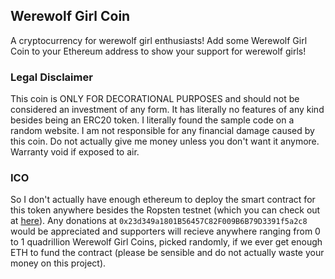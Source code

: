 ## Werewolf Girl Coin

A cryptocurrency for werewolf girl enthusiasts! Add some Werewolf Girl Coin to your Ethereum address to show your support for werewolf girls!

### Legal Disclaimer

This coin is ONLY FOR DECORATIONAL PURPOSES and should not be considered an investment of any form. It has literally no features of any kind besides being an ERC20 token. I literally found the sample code on a random website. I am not responsible for any financial damage caused by this coin. Do not actually give me money unless you don't want it anymore. Warranty void if exposed to air. 

### ICO 

So I don't actually have enough ethereum to deploy the smart contract for this token anywhere besides the Ropsten testnet (which you can check out at [here](https://ropsten.etherscan.io/token/0x2491c96e0959a497823b195a52c3d28f13585043)). Any donations at `0x23d349a1801B56457C82F009B6B79D3391f5a2c8` would be appreciated and supporters will recieve anywhere ranging from 0 to 1 quadrillion Werewolf Girl Coins, picked randomly, if we ever get enough ETH to fund the contract (please be sensible and do not actually waste your money on this project).
